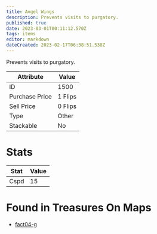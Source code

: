```yaml
---
title: Angel Wings
description: Prevents visits to purgatory.
published: true
date: 2023-03-01T00:11:12.570Z
tags: items
editor: markdown
dateCreated: 2023-02-17T06:38:51.538Z
---
```


Prevents visits to purgatory.

|Attribute|Value|
|-|-|
|ID|1500|
|Purchase Price|1 Flips|
|Sell Price|0 Flips|
|Type|Other|
|Stackable|No|

# Stats
|Stat|Value|
|-|-|
|Cspd|15|

# Found in Treasures On Maps
 * [fact04-g](/maps/fact04-g)